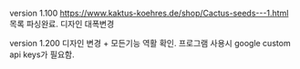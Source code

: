 version 1.100
https://www.kaktus-koehres.de/shop/Cactus-seeds---1.html 목록 파싱완료.
디자인 대폭변경

version 1.200
디자인 변경 + 모든기능 역활 확인.
프로그램 사용시 google custom api keys가 필요함.